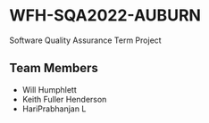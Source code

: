 # WFH-SQA2022-AUBURN
Software Quality Assurance Term Project

## Team Members
- Will Humphlett
- Keith Fuller Henderson
- HariPrabhanjan L
